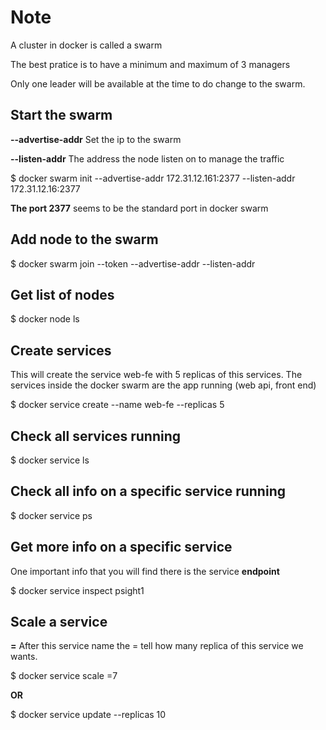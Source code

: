 # Note

A cluster in docker is called a swarm

The best pratice is to have a minimum and maximum of 3 managers

Only one leader will be available at the time to do change to the
swarm.

## Start the swarm

**--advertise-addr** Set the ip to the swarm

**--listen-addr** The address the node listen on to manage the traffic

$ docker swarm init --advertise-addr 172.31.12.161:2377 --listen-addr 172.31.12.16:2377  

**The port 2377** seems to be the standard port in docker swarm

## Add node to the swarm 

$ docker swarm join --token <token id> --advertise-addr <ip> --listen-addr <ip>

## Get list of nodes

$ docker node ls

## Create services

This will create the service web-fe with 5 replicas
of this services.  The services inside the 
docker swarm are the app running (web api, front end)

$ docker service create --name web-fe --replicas 5

## Check all services running

$ docker service ls

## Check all info on a specific service running

$ docker service ps <serviceName>

## Get more info on a specific service

One important info that you will find there is the 
service **endpoint**

$ docker service inspect psight1

## Scale a service

**=** After this service name the = 
tell how many replica of this service
we wants.

$ docker service scale <servicename>=7

**OR**

$ docker service update --replicas 10 <servicename>